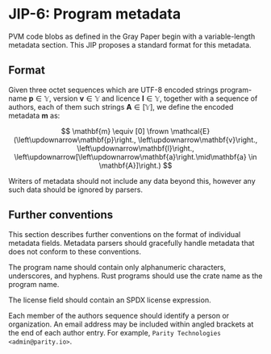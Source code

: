 # JIP-6: Program metadata

PVM code blobs as defined in the Gray Paper begin with a variable-length metadata section. This JIP
proposes a standard format for this metadata.

## Format

Given three octet sequences which are UTF-8 encoded strings program-name $\mathbf{p} \in \mathbb{Y}$, version $\mathbf{v} \in \mathbb{Y}$ and licence $\mathbf{l} \in \mathbb{Y}$, together with a sequence of authors, each of them such strings $\mathbf{A} \in [\mathbb{Y}]$, we define the encoded metadata $\mathbf{m}$ as:

$$
\mathbf{m} \equiv [0] \frown \mathcal{E}(\left\updownarrow\mathbf{p}\right., \left\updownarrow\mathbf{v}\right., \left\updownarrow\mathbf{l}\right., \left\updownarrow[\left\updownarrow\mathbf{a}\right.\mid\mathbf{a} \in \mathbf{A}]\right.)
$$

Writers of metadata should not include any data beyond this, however any such data should be
ignored by parsers.

## Further conventions

This section describes further conventions on the format of individual metadata fields. Metadata
parsers should gracefully handle metadata that does not conform to these conventions.

The program name should contain only alphanumeric characters, underscores, and hyphens. Rust
programs should use the crate name as the program name.

The license field should contain an SPDX license expression.

Each member of the authors sequence should identify a person or organization. An email address may
be included within angled brackets at the end of each author entry. For example, `Parity
Technologies <admin@parity.io>`.
